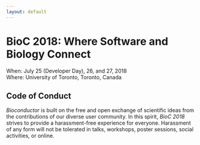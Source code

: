 ```yaml
---
layout: default
---
```

# BioC 2018: Where Software and Biology Connect

When: July 25 (Developer Day), 26, and 27, 2018 <br />
Where: University of Toronto, Toronto, Canada

## Code of Conduct

_Bioconductor_ is built on the free and open exchange of scientific
ideas from the contributions of our diverse user community. In this
spirit, _BioC 2018_ strives to provide a harassment-free experience
for everyone. Harassment of any form will not be tolerated in talks,
workshops, poster sessions, social activities, or online.
